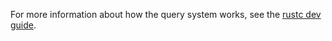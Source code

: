 For more information about how the query system works, see the [rustc dev guide].

[rustc dev guide]: https://rustc-dev-guide.rust-lang.org/query.html
